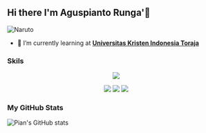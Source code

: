   ## Hi there I'm Aguspianto Runga'👋
  <!-- ![Profile](img/github-header-image.png) -->
  
  ![Naruto](https://media1.giphy.com/media/v1.Y2lkPTc5MGI3NjExNnpsNmxsOWJtbDB4eHZhNHQ1MHRrNTQzaXNpNnY4N3l0Z3J2bDB5byZlcD12MV9pbnRlcm5hbF9naWZfYnlfaWQmY3Q9Zw/JRlqKEzTDKci5JPcaL/giphy.gif)
  
  - 🌱 I’m currently learning at [**Universitas Kristen Indonesia Toraja**](https://ukitoraja.ac.id/)
  
  ### Skils
  <!-- [![My Skills](https://skillicons.dev/icons?i=html,css,bootstrap,figma,py,vscode,php,postman,laravel,github,&theme=light)](https://skillicons.dev) -->
  <p align="center">
    <a href="https://skillicons.dev">
      <img src="https://skillicons.dev/icons?i=html,css,bootstrap,figma,py,vscode,php,postman,laravel,github" />
    </a>
  </p>
  
  <p align="center">
    <img src="https://img.shields.io/badge/Codeigniter-EF4223?style=for-the-badge&logo=codeigniter&logoColor=white" />
    <img src="https://img.shields.io/badge/Laragon-0E83CD?style=for-the-badge&logo=Laragon&logoColor=white" />
    <img src="https://img.shields.io/badge/Xampp-F37623?style=for-the-badge&logo=xampp&logoColor=white" />
  </p>
  
  ### My GitHub Stats
  ![Pian's GitHub stats](https://github-readme-stats.vercel.app/api?username=Aguspianto-runga&show_icons=true&theme=radical)
  <!--
  **Aguspianto-runga/Aguspianto-runga** is a ✨ _special_ ✨ repository because its `README.md` (this file) appears on your GitHub profile.
  
  Here are some ideas to get you started:
  
  - 🔭 I’m currently working on ...
  - 🌱 I’m currently learning ...
  - 👯 I’m looking to collaborate on ...
  - 🤔 I’m looking for help with ...
  - 💬 Ask me about ...
  - 📫 How to reach me: ...
  - 😄 Pronouns: ...
  - ⚡ Fun fact: ...
  -->
